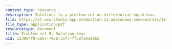 ```yaml
---
content_type: resource
description: Solutions to a problem set on differential equations.
file: https://ol-ocw-studio-app-production.s3.amazonaws.com/courses/18-034-honors-differential-equations-spring-2009/123964f858a7797a35f7ff5875b10eb5_MIT18_034s09_sol_pset09.pdf
file_type: application/pdf
resourcetype: Document
title: Problem set 9, Solution keys
uid: 123964f8-58a7-797a-35f7-ff5875b10eb5
---
```

